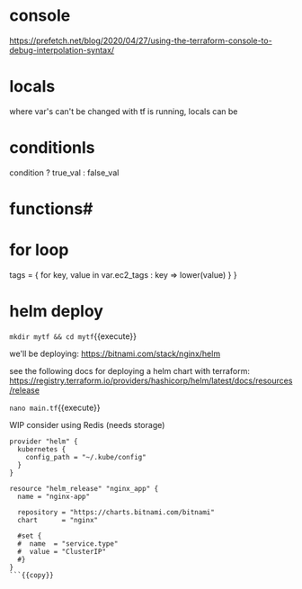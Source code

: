 # console

https://prefetch.net/blog/2020/04/27/using-the-terraform-console-to-debug-interpolation-syntax/

# locals

where var's can't be changed with tf is running, locals can be

# conditionls

condition ? true_val : false_val

# functions#

# for loop

  tags = {
    for key, value in var.ec2_tags :
    key => lower(value)
  }
}


# helm deploy

`mkdir mytf && cd mytf`{{execute}}

we'll be deploying: https://bitnami.com/stack/nginx/helm

see the following docs for deploying a helm chart with terraform: https://registry.terraform.io/providers/hashicorp/helm/latest/docs/resources/release

`nano main.tf`{{execute}}

WIP consider using Redis (needs storage)

```
provider "helm" {
  kubernetes {
    config_path = "~/.kube/config"
  }
}

resource "helm_release" "nginx_app" {
  name = "nginx-app"

  repository = "https://charts.bitnami.com/bitnami"
  chart      = "nginx"

  #set {
  #  name  = "service.type"
  #  value = "ClusterIP"
  #}
}
```{{copy}}


